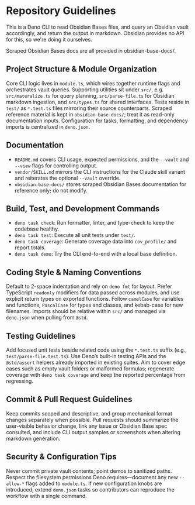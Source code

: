 # Repository Guidelines

This is a Deno CLI to read Obsidian Bases files, and query an Obsidian vault
accordingly, and return the output in markdown. Obsidian provides no API for
this, so we're doing it ourselves.

Scraped Obsidian Bases docs are all provided in obsidian-base-docs/.

## Project Structure & Module Organization

Core CLI logic lives in `module.ts`, which wires together runtime flags and
orchestrates vault queries. Supporting utilities sit under `src/`, e.g.
`src/materalize.ts` for query planning, `src/parse-file.ts` for Obsidian
markdown ingestion, and `src/types.ts` for shared interfaces. Tests reside in
`test/` as `*.test.ts` files mirroring their source counterparts. Scraped
reference material is kept in `obsidian-base-docs/`; treat it as read-only
documentation inputs. Configuration for tasks, formatting, and dependency
imports is centralized in `deno.json`.

## Documentation

- `README.md` covers CLI usage, expected permissions, and the `--vault` and
  `--view` flags for controlling output.
- `vendor/SKILL.md` mirrors the CLI instructions for the Claude skill variant
  and reiterates the optional `--vault` override.
- `obsidian-base-docs/` stores scraped Obsidian Bases documentation for
  reference only; do not modify.

## Build, Test, and Development Commands

- `deno task check`: Run formatter, linter, and type-check to keep the codebase
  healthy.
- `deno task test`: Execute all unit tests under `test/`.
- `deno task coverage`: Generate coverage data into `cov_profile/` and report
  totals.
- `deno task demo`: Try the CLI end-to-end with a local base definition.

## Coding Style & Naming Conventions

Default to 2-space indentation and rely on `deno fmt` for layout. Prefer
TypeScript `readonly` modifiers for data passed across modules, and use explicit
return types on exported functions. Follow `camelCase` for variables and
functions, `PascalCase` for types and classes, and kebab-case for new filenames.
Imports should be relative within `src/` and managed via `deno.json` when
pulling from `@std`.

## Testing Guidelines

Add focused unit tests beside related code using the `*.test.ts` suffix (e.g.,
`test/parse-file.test.ts`). Use Deno’s built-in testing APIs and the
`@std/assert` helpers already imported in existing suites. Aim to cover edge
cases such as empty vault folders or malformed formulas; regenerate coverage
with `deno task coverage` and keep the reported percentage from regressing.

## Commit & Pull Request Guidelines

Keep commits scoped and descriptive, and group mechanical format changes
separately when possible. Pull requests should summarize the user-visible
behavior change, link any issue or Obsidian Base spec consulted, and include CLI
output samples or screenshots when altering markdown generation.

## Security & Configuration Tips

Never commit private vault contents; point demos to sanitized paths. Respect the
filesystem permissions Deno requires—document any new `--allow-*` flags added to
`module.ts`. If new configuration knobs are introduced, extend `deno.json` tasks
so contributors can reproduce the workflow with a single command.
